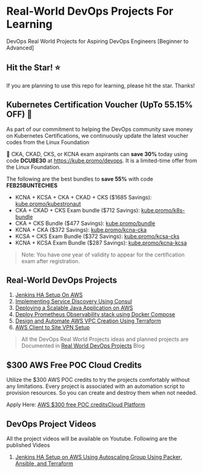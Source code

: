 # Real-World DevOps Projects For Learning

DevOps Real World Projects for Aspiring DevOps Engineers [Beginner to Advanced]

## Hit the Star! ⭐
If you are planning to use this repo for learning, please hit the star. Thanks!

## Kubernetes Certification Voucher (UpTo 55.15% OFF) 🎉

As part of our commitment to helping the DevOps community save money on Kubernetes Certifications, we continuously update the latest voucher codes from the Linux Foundation

🚀  CKA, CKAD, CKS, or KCNA exam aspirants can **save 30%** today using code **DCUBE30** at https://kube.promo/devops. It is a limited-time offer from the Linux Foundation.

The following are the best bundles to **save 55%** with code **FEB25BUNTECHIES**

- KCNA + KCSA + CKA + CKAD + CKS ($1685 Savings): [kube.promo/kubestronaut](https://kube.promo/kubestronaut)  
- CKA + CKAD + CKS Exam bundle ($712 Savings): [kube.promo/k8s-bundle](https://kube.promo/k8s-bundle)  
- CKA + CKS Bundle ($477 Savings): [kube.promo/bundle](https://kube.promo/bundle)  
- KCNA + CKA ($372 Savings): [kube.promo/kcna-cka](https://kube.promo/kcna-cka)  
- KCSA + CKS Exam Bundle ($372 Savings): [kube.promo/kcsa-cks](https://kube.promo/kcsa-cks)  
- KCNA + KCSA Exam Bundle ($287 Savings): [kube.promo/kcna-kcsa](https://kube.promo/kcna-kcsa)  

>Note: You have one year of validity to appear for the certification exam after registration.

## Real-World DevOps Projects 

1. [Jenkins HA Setup On AWS](https://github.com/techiescamp/devops-projects/tree/main/01-jenkins-setup)
2. [Implementing Service Discovery Using Consul](https://github.com/techiescamp/devops-projects/tree/main/02-consul-sevice-discovery)
3. [Deploying a Scalable Java Application on AWS](https://github.com/techiescamp/devops-projects/tree/main/03-scalable-java-app)
4. [Deploy Prometheus Observability stack using Docker Compose](https://github.com/techiescamp/devops-projects/tree/main/04-prometheus-observability-stack)
5. [Design and Automate AWS VPC Creation Using Terraform](https://github.com/techiescamp/devops-projects/tree/main/05-aws-vpc-design-and-automation)
6. [AWS Client to Site VPN Setup](https://github.com/techiescamp/devops-projects/tree/main/06-aws-client-vpn-setup)


> All the DevOps Real World Projects ideas and planned projects are Documented in [Real World DevOps Projects](https://devopscube.com/devops-projects/) Blog

## $300 AWS Free POC Cloud Credits

Utilize the $300 AWS POC credits to try the projects comfortably without any limitations. Every project is associated with an automation script to provision resources. So you can create and destroy them when not needed.

Apply Here: [AWS $300 free POC creditsCloud Platform](https://pages.awscloud.com/GLOBAL_NCA_LN_ARRC-program-A300-2023.html)

## DevOps Project Videos

All the project videos will be available on Youtube. Following are the published Videos

1. [Jenkins HA Setup on AWS Using Autoscaling Group Using Packer, Ansible, and Terraform](https://www.youtube.com/watch?v=GLMJhF_cZ5M)

